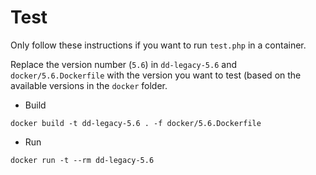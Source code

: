 # Test
Only follow these instructions if you want to run `test.php` in a container.

Replace the version number (`5.6`) in `dd-legacy-5.6` and `docker/5.6.Dockerfile` with the version you want to test (based on the available versions in the `docker` folder.

- Build
```shell
docker build -t dd-legacy-5.6 . -f docker/5.6.Dockerfile
```

- Run
```shell
docker run -t --rm dd-legacy-5.6
```